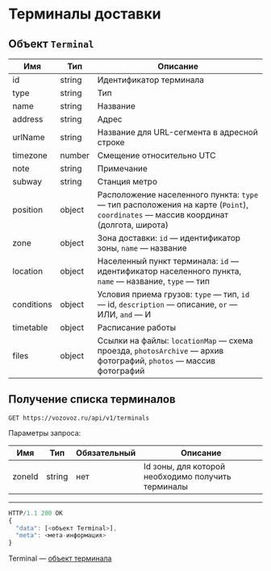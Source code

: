 # Терминалы доставки

## Объект `Terminal`

Имя | Тип | Описание
--- | --- | --------
id | string | Идентификатор терминала
type | string | Тип
name | string | Название
address | string | Адрес
urlName | string | Название для URL-сегмента в адресной строке
timezone | number | Смещение относительно UTC
note | string | Примечание
subway | string | Станция метро
position | object | Расположение населенного пункта: `type` — тип расположения на карте (`Point`), `coordinates` — массив координат (долгота, широта)
zone | object | Зона доставки: `id` — идентификатор зоны, `name` — название
location | object | Населенный пункт терминала: `id` — идентификатор населенного пункта, `name` — название, `type` — тип
conditions | object | Условия приема грузов: `type` — тип, `id` — id, `description` — описание, `or` — ИЛИ, `and` — И
timetable | object | Расписание работы
files | object | Ссылки на файлы: `locationMap` — схема проезда, `photosArchive` — архив фотографий, `photos` — массив фотографий

## Получение списка терминалов

`GET https://vozovoz.ru/api/v1/terminals`

Параметры запроса:

Имя | Тип | Обязательный | Описание
--- | --- | ------------ | --------
zoneId | string | нет | Id зоны, для которой необходимо получить терминалы

---

```js
HTTP/1.1 200 OK
{
  "data": [<объект Terminal>],
  "meta": <мета-информация>
}
```

Terminal — [объект терминала](terminals.md)
